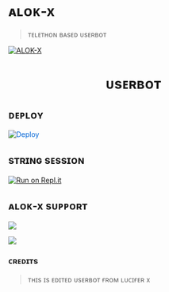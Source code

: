 # ᴀʟᴏᴋ-x
> ᴛᴇʟᴇᴛʜᴏɴ ʙᴀsᴇᴅ ᴜsᴇʀʙᴏᴛ



[![ALOK-X](https://telegra.ph/file/6e93ab230ec528d2467c3.jpg)](https://t.me/alok_x_support)

<h1 align="center">ᴜsᴇʀʙᴏᴛ</h1>


## ᴅᴇᴘʟᴏʏ 



    


<a href="https://dashboard.heroku.com/new?button-url=https%3A%2F%2Fgithub.com%2Fcat-of-tg%2Falok-x-userbot&template=https%3A%2F%2Fgithub.com%2Fcat-of-tg%2Falok-x-userbot" rel="nofollow" style="background-color: initial; box-sizing: border-box; color: #0366d6; text-decoration-line: none;"><img alt="Deploy" data-canonical-src="https://www.herokucdn.com/deploy/button.svg" src="https://camo.githubusercontent.com/83b0e95b38892b49184e07ad572c94c8038323fb/68747470733a2f2f7777772e6865726f6b7563646e2e636f6d2f6465706c6f792f627574746f6e2e737667" style="border-style: none; box-sizing: initial; max-width: 100%;" /></a></div>
</a>


## sᴛʀɪɴɢ sᴇssɪᴏɴ

 [![Run on Repl.it](https://repl.it/badge/github/kaal0408/darkultra&theme=midnight-purple)](https://replit.com/@theshashank/DarkUltra#main.py)



## ᴀʟᴏᴋ-x sᴜᴘᴘᴏʀᴛ

<a href="https://t.me/alok_x_userbot"><img src="https://img.shields.io/badge/Join-Support%20Channel-red.svg?style=for-the-badge&logo=Telegram"></a>

<a href="https://t.me/alok_X_support"><img src="https://img.shields.io/badge/Join-Support%20Group-red.svg?style=for-the-badge&logo=Telegram"></a>

### ᴄʀᴇᴅɪᴛs

> ᴛʜɪs ɪs ᴇᴅɪᴛᴇᴅ ᴜsᴇʀʙᴏᴛ ғʀᴏᴍ ʟᴜᴄɪғᴇʀ x




